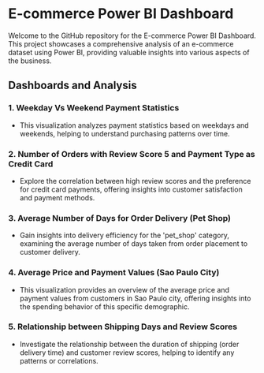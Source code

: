 # E-commerce Power BI Dashboard

Welcome to the GitHub repository for the E-commerce Power BI Dashboard. This project showcases a comprehensive analysis of an e-commerce dataset using Power BI, providing valuable insights into various aspects of the business.

## Dashboards and Analysis

### 1. Weekday Vs Weekend Payment Statistics
- This visualization analyzes payment statistics based on weekdays and weekends, helping to understand purchasing patterns over time.

### 2. Number of Orders with Review Score 5 and Payment Type as Credit Card
- Explore the correlation between high review scores and the preference for credit card payments, offering insights into customer satisfaction and payment methods.

### 3. Average Number of Days for Order Delivery (Pet Shop)
- Gain insights into delivery efficiency for the 'pet_shop' category, examining the average number of days taken from order placement to customer delivery.

### 4. Average Price and Payment Values (Sao Paulo City)
- This visualization provides an overview of the average price and payment values from customers in Sao Paulo city, offering insights into the spending behavior of this specific demographic.

### 5. Relationship between Shipping Days and Review Scores
- Investigate the relationship between the duration of shipping (order delivery time) and customer review scores, helping to identify any patterns or correlations.


